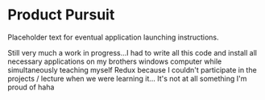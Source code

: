 # Product Pursuit

Placeholder text for eventual application launching instructions.

Still very much a work in progress...I had to write  all this code and install all necessary applications on my brothers windows computer while simultaneously teaching myself Redux because I couldn't participate in the projects / lecture when we were learning it... It's not at all something I'm proud of haha
